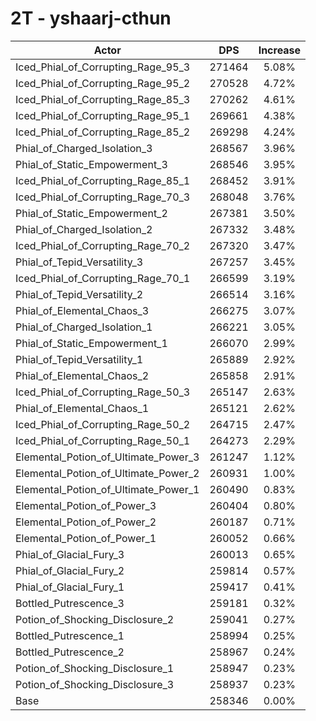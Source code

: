 # 2T - yshaarj-cthun
| Actor | DPS | Increase |
|---|:---:|:---:|
|Iced_Phial_of_Corrupting_Rage_95_3|271464|5.08%|
|Iced_Phial_of_Corrupting_Rage_95_2|270528|4.72%|
|Iced_Phial_of_Corrupting_Rage_85_3|270262|4.61%|
|Iced_Phial_of_Corrupting_Rage_95_1|269661|4.38%|
|Iced_Phial_of_Corrupting_Rage_85_2|269298|4.24%|
|Phial_of_Charged_Isolation_3|268567|3.96%|
|Phial_of_Static_Empowerment_3|268546|3.95%|
|Iced_Phial_of_Corrupting_Rage_85_1|268452|3.91%|
|Iced_Phial_of_Corrupting_Rage_70_3|268048|3.76%|
|Phial_of_Static_Empowerment_2|267381|3.50%|
|Phial_of_Charged_Isolation_2|267332|3.48%|
|Iced_Phial_of_Corrupting_Rage_70_2|267320|3.47%|
|Phial_of_Tepid_Versatility_3|267257|3.45%|
|Iced_Phial_of_Corrupting_Rage_70_1|266599|3.19%|
|Phial_of_Tepid_Versatility_2|266514|3.16%|
|Phial_of_Elemental_Chaos_3|266275|3.07%|
|Phial_of_Charged_Isolation_1|266221|3.05%|
|Phial_of_Static_Empowerment_1|266070|2.99%|
|Phial_of_Tepid_Versatility_1|265889|2.92%|
|Phial_of_Elemental_Chaos_2|265858|2.91%|
|Iced_Phial_of_Corrupting_Rage_50_3|265147|2.63%|
|Phial_of_Elemental_Chaos_1|265121|2.62%|
|Iced_Phial_of_Corrupting_Rage_50_2|264715|2.47%|
|Iced_Phial_of_Corrupting_Rage_50_1|264273|2.29%|
|Elemental_Potion_of_Ultimate_Power_3|261247|1.12%|
|Elemental_Potion_of_Ultimate_Power_2|260931|1.00%|
|Elemental_Potion_of_Ultimate_Power_1|260490|0.83%|
|Elemental_Potion_of_Power_3|260404|0.80%|
|Elemental_Potion_of_Power_2|260187|0.71%|
|Elemental_Potion_of_Power_1|260052|0.66%|
|Phial_of_Glacial_Fury_3|260013|0.65%|
|Phial_of_Glacial_Fury_2|259814|0.57%|
|Phial_of_Glacial_Fury_1|259417|0.41%|
|Bottled_Putrescence_3|259181|0.32%|
|Potion_of_Shocking_Disclosure_2|259041|0.27%|
|Bottled_Putrescence_1|258994|0.25%|
|Bottled_Putrescence_2|258967|0.24%|
|Potion_of_Shocking_Disclosure_1|258947|0.23%|
|Potion_of_Shocking_Disclosure_3|258937|0.23%|
|Base|258346|0.00%|
